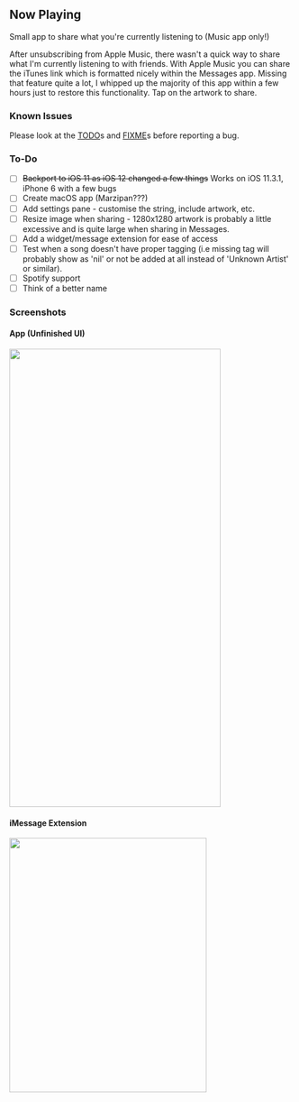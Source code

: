 ## Now Playing
Small app to share what you're currently listening to (Music app only!)

After unsubscribing from Apple Music, there wasn't a quick way to share what I'm currently listening to with friends. With Apple Music you can share the iTunes link which is formatted nicely within the Messages app. Missing that feature quite a lot, I whipped up the majority of this app within a few hours just to restore this functionality. Tap on the artwork to share.

### Known Issues
Please look at the [TODO](https://github.com/greenywd/NowPlaying/search?q=TODO&unscoped_q=TODO)s and [FIXME](https://github.com/greenywd/NowPlaying/search?q=FIXME&unscoped_q=FIXME)s before reporting a bug.

### To-Do
- [ ] ~~Backport to iOS 11 as iOS 12 changed a few things~~ Works on iOS 11.3.1, iPhone 6 with a few bugs
- [ ] Create macOS app (Marzipan???)
- [ ] Add settings pane - customise the string, include artwork, etc.
- [ ] Resize image when sharing - 1280x1280 artwork is probably a little excessive and is quite large when sharing in Messages.
- [ ] Add a widget/message extension for ease of access
- [ ] Test when a song doesn't have proper tagging (i.e missing tag will probably show as 'nil' or not be added at all instead of 'Unknown Artist' or similar).
- [ ] Spotify support
- [ ] Think of a better name

### Screenshots
#### App (Unfinished UI)
<img src="https://raw.githubusercontent.com/greenywd/NowPlaying/master/IMG_5050.png" width="375" height="812">

#### iMessage Extension
<img src="https://raw.githubusercontent.com/greenywd/NowPlaying/master/IMG_4962.jpeg" width="350" height="451">
